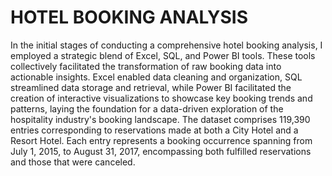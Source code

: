 # HOTEL BOOKING ANALYSIS
In the initial stages of conducting a comprehensive hotel booking analysis, I employed a strategic blend of Excel, SQL, and Power BI tools. These tools collectively facilitated the transformation of raw booking data into actionable insights. Excel enabled data cleaning and organization, SQL streamlined data storage and retrieval, while Power BI facilitated the creation of interactive visualizations to showcase key booking trends and patterns, laying the foundation for a data-driven exploration of the hospitality industry's booking landscape.
The dataset comprises 119,390 entries corresponding to reservations made at both a City Hotel and a Resort Hotel. Each entry represents a booking occurrence spanning from July 1, 2015, to August 31, 2017, encompassing both fulfilled reservations and those that were canceled.

